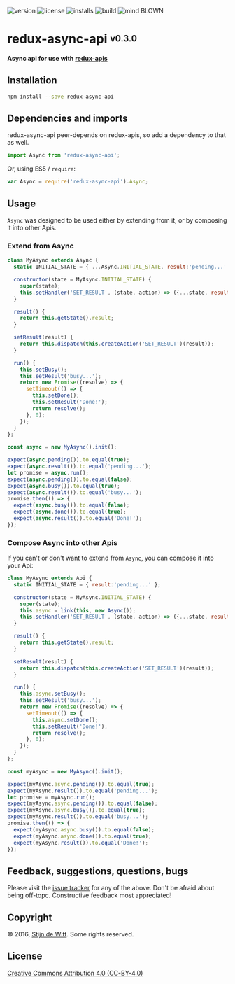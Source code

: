 ﻿![version](https://img.shields.io/npm/v/redux-async-api.svg) ![license](https://img.shields.io/npm/l/redux-async-api.svg) ![installs](https://img.shields.io/npm/dt/redux-async-api.svg) ![build](https://img.shields.io/travis/Download/redux-async-api.svg) ![mind BLOWN](https://img.shields.io/badge/mind-BLOWN-ff69b4.svg)

# redux-async-api <sup><sub>v0.3.0</sub></sup>

**Async api for use with [redux-apis](https://github.com/download/redux-apis)**

## Installation

```sh
npm install --save redux-async-api
```

## Dependencies and imports
redux-async-api peer-depends on redux-apis, so add a dependency to that as well.

```js
import Async from 'redux-async-api';
```

Or, using ES5 / `require`:

```js
var Async = require('redux-async-api').Async;
```

## Usage
`Async` was designed to be used either by extending from it, or by composing it into
other Apis.

### Extend from Async

```js
class MyAsync extends Async {
  static INITIAL_STATE = { ...Async.INITIAL_STATE, result:'pending...' };

  constructor(state = MyAsync.INITIAL_STATE) {
    super(state);
    this.setHandler('SET_RESULT', (state, action) => ({...state, result:action.payload}));
  }

  result() {
    return this.getState().result;
  }

  setResult(result) {
    return this.dispatch(this.createAction('SET_RESULT')(result));
  }

  run() {
    this.setBusy();
    this.setResult('busy...');
    return new Promise((resolve) => {
      setTimeout(() => {
        this.setDone();
        this.setResult('Done!');
        return resolve();
      }, 0);
    });
  }
};

const async = new MyAsync().init();

expect(async.pending()).to.equal(true);
expect(async.result()).to.equal('pending...');
let promise = async.run();
expect(async.pending()).to.equal(false);
expect(async.busy()).to.equal(true);
expect(async.result()).to.equal('busy...');
promise.then(() => {
  expect(async.busy()).to.equal(false);
  expect(async.done()).to.equal(true);
  expect(async.result()).to.equal('Done!');
});
```

### Compose Async into other Apis
If you can't or don't want to extend from `Async`, you can compose it into your Api:

```js
class MyAsync extends Api {
  static INITIAL_STATE = { result:'pending...' };

  constructor(state = MyAsync.INITIAL_STATE) {
    super(state);
    this.async = link(this, new Async());
    this.setHandler('SET_RESULT', (state, action) => ({...state, result:action.payload}));
  }

  result() {
    return this.getState().result;
  }

  setResult(result) {
    return this.dispatch(this.createAction('SET_RESULT')(result));
  }

  run() {
    this.async.setBusy();
    this.setResult('busy...');
    return new Promise((resolve) => {
      setTimeout(() => {
        this.async.setDone();
        this.setResult('Done!');
        return resolve();
      }, 0);
    });
  }
};

const myAsync = new MyAsync().init();

expect(myAsync.async.pending()).to.equal(true);
expect(myAsync.result()).to.equal('pending...');
let promise = myAsync.run();
expect(myAsync.async.pending()).to.equal(false);
expect(myAsync.async.busy()).to.equal(true);
expect(myAsync.result()).to.equal('busy...');
promise.then(() => {
  expect(myAsync.async.busy()).to.equal(false);
  expect(myAsync.async.done()).to.equal(true);
  expect(myAsync.result()).to.equal('Done!');
});
```


## Feedback, suggestions, questions, bugs
Please visit the [issue tracker](https://github.com/download/redux-async-api/issues)
for any of the above. Don't be afraid about being off-topc.
Constructive feedback most appreciated!


## Copyright
© 2016, [Stijn de Witt](http://StijnDeWitt.com). Some rights reserved.


## License
[Creative Commons Attribution 4.0 (CC-BY-4.0)](https://creativecommons.org/licenses/by/4.0/)
